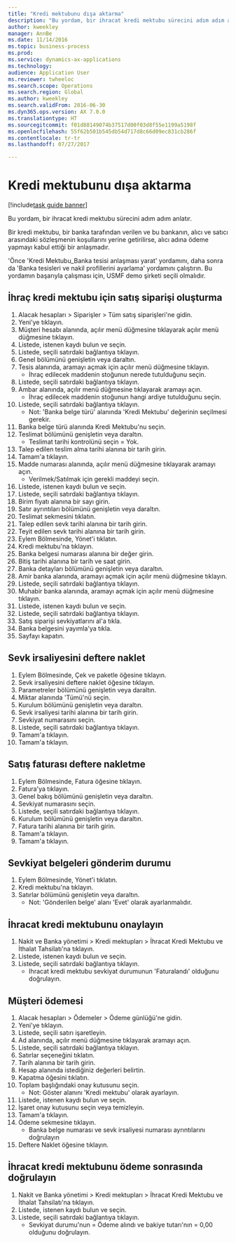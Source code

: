 ```yaml
--- 
title: "Kredi mektubunu dışa aktarma"
description: "Bu yordam, bir ihracat kredi mektubu sürecini adım adım anlatır."
author: kweekley
manager: AnnBe
ms.date: 11/14/2016
ms.topic: business-process
ms.prod: 
ms.service: dynamics-ax-applications
ms.technology: 
audience: Application User
ms.reviewer: twheeloc
ms.search.scope: Operations
ms.search.region: Global
ms.author: kweekley
ms.search.validFrom: 2016-06-30
ms.dyn365.ops.version: AX 7.0.0
ms.translationtype: HT
ms.sourcegitcommit: f01d88149074b37517d00f03d8f55e1199a5198f
ms.openlocfilehash: 55f62b501b545db54d717d8c66d09ec831cb286f
ms.contentlocale: tr-tr
ms.lasthandoff: 07/27/2017

---
```

# <a name="export-a-letter-of-credit"></a>Kredi mektubunu dışa aktarma

[!include[task guide banner](../../includes/task-guide-banner.md)]

Bu yordam, bir ihracat kredi mektubu sürecini adım adım anlatır.

Bir kredi mektubu, bir banka tarafından verilen ve bu bankanın, alıcı ve satıcı arasındaki sözleşmenin koşullarını yerine getirilirse, alıcı adına ödeme yapmayı kabul ettiği bir anlaşmadır.



'Önce 'Kredi Mektubu_Banka tesisi anlaşması yarat' yordamını, daha sonra da 'Banka tesisleri ve nakil profillerini ayarlama' yordamını çalıştırın. Bu yordamın başarıyla çalışması için, USMF demo şirketi seçili olmalıdır.




## <a name="create-sales-order-for-export-letter-of-credit"></a>İhraç kredi mektubu için satış siparişi oluşturma
1. Alacak hesapları > Siparişler > Tüm satış siparişleri'ne gidin.
2. Yeni'ye tıklayın.
3. Müşteri hesabı alanında, açılır menü düğmesine tıklayarak açılır menü düğmesine tıklayın.
4. Listede, istenen kaydı bulun ve seçin.
5. Listede, seçili satırdaki bağlantıya tıklayın.
6. Genel bölümünü genişletin veya daraltın.
7. Tesis alanında, aramayı açmak için açılır menü düğmesine tıklayın.
    * İhraç edilecek maddenin stoğunun nerede tutulduğunu seçin.  
8. Listede, seçili satırdaki bağlantıya tıklayın.
9. Ambar alanında, açılır menü düğmesine tıklayarak aramayı açın.
    * İhraç edilecek maddenin stoğunun hangi ardiye tutulduğunu seçin.  
10. Listede, seçili satırdaki bağlantıya tıklayın.
    * Not: 'Banka belge türü' alanında 'Kredi Mektubu' değerinin seçilmesi gerekir.  
11. Banka belge türü alanında Kredi Mektubu'nu seçin.
12. Teslimat bölümünü genişletin veya daraltın.
    * Teslimat tarihi kontrolünü seçin = Yok.  
13. Talep edilen teslim alma tarihi alanına bir tarih girin.
14. Tamam'a tıklayın.
15. Madde numarası alanında, açılır menü düğmesine tıklayarak aramayı açın.
    * Verilmek/Satılmak için gerekli maddeyi seçin.  
16. Listede, istenen kaydı bulun ve seçin.
17. Listede, seçili satırdaki bağlantıya tıklayın.
18. Birim fiyatı alanına bir sayı girin.
19. Satır ayrıntıları bölümünü genişletin veya daraltın.
20. Teslimat sekmesini tıklatın.
21. Talep edilen sevk tarihi alanına bir tarih girin.
22. Teyit edilen sevk tarihi alanına bir tarih girin.
23. Eylem Bölmesinde, Yönet'i tıklatın.
24. Kredi mektubu'na tıklayın.
25. Banka belgesi numarası alanına bir değer girin.
26. Bitiş tarihi alanına bir tarih ve saat girin.
27. Banka detayları bölümünü genişletin veya daraltın.
28. Amir banka alanında, aramayı açmak için açılır menü düğmesine tıklayın.
29. Listede, seçili satırdaki bağlantıya tıklayın.
30. Muhabir banka alanında, aramayı açmak için açılır menü düğmesine tıklayın.
31. Listede, istenen kaydı bulun ve seçin.
32. Listede, seçili satırdaki bağlantıya tıklayın.
33. Satış siparişi sevkiyatlarını al'a tıkla.
34. Banka belgesini yayımla'ya tıkla.
35. Sayfayı kapatın.

## <a name="post-packing-slip"></a>Sevk irsaliyesini deftere naklet
1. Eylem Bölmesinde, Çek ve paketle öğesine tıklayın.
2. Sevk irsaliyesini deftere naklet öğesine tıklayın.
3. Parametreler bölümünü genişletin veya daraltın.
4. Miktar alanında 'Tümü'nü seçin.
5. Kurulum bölümünü genişletin veya daraltın.
6. Sevk irsaliyesi tarihi alanına bir tarih girin.
7. Sevkiyat numarasını seçin.
8. Listede, seçili satırdaki bağlantıya tıklayın.
9. Tamam'a tıklayın.
10. Tamam'a tıklayın.

## <a name="post-sales-invoice"></a>Satış faturası deftere nakletme
1. Eylem Bölmesinde, Fatura öğesine tıklayın.
2. Fatura'ya tıklayın.
3. Genel bakış bölümünü genişletin veya daraltın.
4. Sevkiyat numarasını seçin.
5. Listede, seçili satırdaki bağlantıya tıklayın.
6. Kurulum bölümünü genişletin veya daraltın.
7. Fatura tarihi alanına bir tarih girin.
8. Tamam'a tıklayın.
9. Tamam'a tıklayın.

## <a name="shipment-document-submitted-status"></a>Sevkiyat belgeleri gönderim durumu
1. Eylem Bölmesinde, Yönet'i tıklatın.
2. Kredi mektubu'na tıklayın.
3. Satırlar bölümünü genişletin veya daraltın.
    * Not: 'Gönderilen belge' alanı 'Evet' olarak ayarlanmalıdır.  

## <a name="verify-export-letter-of-credit"></a>İhracat kredi mektubunu onaylayın
1. Nakit ve Banka yönetimi > Kredi mektupları > İhracat Kredi Mektubu ve İthalat Tahsilatı'na tıklayın.
2. Listede, istenen kaydı bulun ve seçin.
3. Listede, seçili satırdaki bağlantıya tıklayın.
    * Ihracat kredi mektubu sevkiyat durumunun 'Faturalandı' olduğunu doğrulayın.  

## <a name="customer-payment"></a>Müşteri ödemesi
1. Alacak hesapları > Ödemeler > Ödeme günlüğü'ne gidin.
2. Yeni'ye tıklayın.
3. Listede, seçili satırı işaretleyin.
4. Ad alanında, açılır menü düğmesine tıklayarak aramayı açın.
5. Listede, seçili satırdaki bağlantıya tıklayın.
6. Satırlar seçeneğini tıklatın.
7. Tarih alanına bir tarih girin.
8. Hesap alanında istediğiniz değerleri belirtin.
9. Kapatma öğesini tıklatın.
10. Toplam başlığındaki onay kutusunu seçin.
    * Not: Göster alanını 'Kredi mektubu' olarak ayarlayın.  
11. Listede, istenen kaydı bulun ve seçin.
12. İşaret onay kutusunu seçin veya temizleyin.
13. Tamam'a tıklayın.
14. Ödeme sekmesine tıklayın.
    * Banka belge numarası ve sevk irsaliyesi numarası ayrıntılarını doğrulayın  
15. Deftere Naklet öğesine tıklayın.

## <a name="verify-export-letter-of-credit-after-payment"></a>İhracat kredi mektubunu ödeme sonrasında doğrulayın
1. Nakit ve Banka yönetimi > Kredi mektupları > İhracat Kredi Mektubu ve İthalat Tahsilatı'na tıklayın.
2. Listede, istenen kaydı bulun ve seçin.
3. Listede, seçili satırdaki bağlantıya tıklayın.
    * Sevkiyat durumu'nun = Ödeme alındı ve bakiye tutarı'nın = 0,00 olduğunu doğrulayın.  


